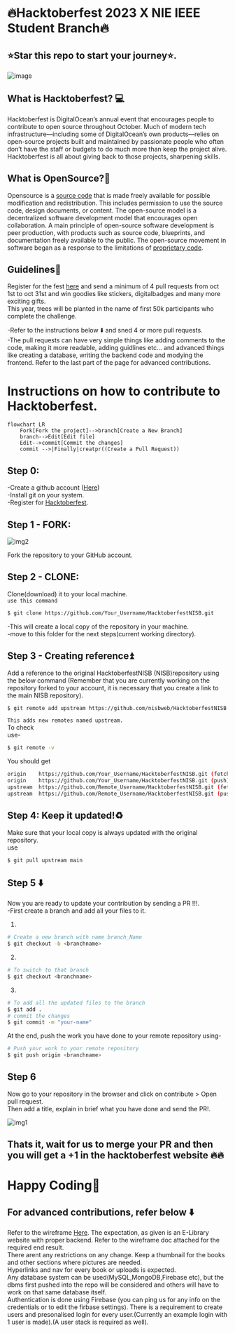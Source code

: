 # 🔥Hacktoberfest 2023 X NIE IEEE Student Branch🔥
## ⭐Star this repo to start your journey⭐.
![image](https://miro.medium.com/v2/resize:fit:1400/format:webp/1*Lz_KFgbak2sUjwjOG9SZ4g.png)

## What is Hacktoberfest? :computer:
Hacktoberfest is DigitalOcean’s annual event that encourages people to contribute to open source throughout October. Much of modern tech infrastructure—including some of DigitalOcean’s own products—relies on open-source projects built and maintained by passionate people who often don’t have the staff or budgets to do much more than keep the project alive. Hacktoberfest is all about giving back to those projects, sharpening skills.

## What is OpenSource?📖
Opensource is a [source code](https://en.wikipedia.org/wiki/Source_code) that is made freely available for possible modification and redistribution. This includes permission to use the source code, design documents, or content. The open-source model is a decentralized software development model that encourages open collaboration. A main principle of open-source software development is peer production, with products such as source code, blueprints, and documentation freely available to the public. The open-source movement in software began as a response to the limitations of [proprietary code](https://en.wikipedia.org/wiki/Proprietary_software).

## Guidelines🚀
Register for the fest [here](https://hacktoberfest.com/) and send a minimum of 4 pull requests from oct 1st to oct 31st and win goodies like stickers, digitalbadges and many more exciting gifts.   
This year, trees will be planted in the name of first 50k participants who complete the challenge.    
    
-Refer to the instructions below ⬇️ and sned 4 or more pull requests.   
-The pull requests can have very simple things like adding comments to the code, making it more readable, adding guidlines etc... and advanced things like creating a database, writing the backend code and modying the frontend. Refer to the last part of the page for advanced contributions.   

# Instructions on how to contribute to Hacktoberfest.
```mermaid
flowchart LR
    Fork[Fork the project]-->branch[Create a New Branch]
    branch-->Edit[Edit file]
    Edit-->commit[Commit the changes]
    commit -->|Finally|creatpr((Create a Pull Request))
```

## Step 0:
-Create a github account ([Here](https://github.com/))   
-Install git on your system.    
-Register for [Hacktoberfest](https://hacktoberfest.com/).

## Step 1 - FORK:
![img2](https://github.com/ShreyasPAradhya/HacktoberfestNISB/assets/84059358/1fa0fd46-433d-4fff-9fd8-6cd9cc30574f)

Fork the repository to your GitHub account.


## Step 2 - CLONE:
Clone(download) it to your local machine.   
`use this command`
```sh
$ git clone https://github.com/Your_Username/HacktoberfestNISB.git
```
-This will create a local copy of the repository in your machine.   
-move to this folder for the next steps(current working directory).

## Step 3 - Creating reference⏫
Add a reference to the original HacktoberfestNISB (NISB)repository using the below command (Remember that you are currently working on the repository forked to your account, it is necessary that you create a link to the main NISB repository).
```sh
$ git remote add upstream https://github.com/nisbweb/HacktoberfestNISB.git
```
`This adds new remotes named upstream.`    
To check   
use-
```sh
$ git remote -v
```
You should get
```sh
origin    https://github.com/Your_Username/HacktoberfestNISB.git (fetch)
origin    https://github.com/Your_Username/HacktoberfestNISB.git (push)
upstream  https://github.com/Remote_Username/HacktoberfestNISB.git (fetch)
upstream  https://github.com/Remote_Username/HacktoberfestNISB.git (push)
```

## Step 4: Keep it updated!♻️
Make sure that your local copy is always updated with the original repository.   
use
```sh
$ git pull upstream main
```
## Step 5 :arrow_down:
Now you are ready to update your contribution by sending a PR !!!.    
-First create a branch and add all your files to it.   

1.
```sh
# Create a new branch with name branch_Name
$ git checkout -b <branchname>
```   
2.
```sh
# To switch to that branch
$ git checkout <branchname>
```   
3.
```sh
# To add all the updated files to the branch 
$ git add .    
# commit the changes
$ git commit -m "your-name"
```   

At the end, push the work you have done to your remote repository using-
```sh
# Push your work to your remote repository
$ git push origin <branchname>
```

## Step 6
Now go to your repository in the browser and click on contribute > Open pull request.   
Then add a title, explain in brief what you have done and send the PR!.

![img1](https://github.com/ShreyasPAradhya/HacktoberfestNISB/assets/84059358/d2969cd1-1a42-4c97-9ff1-56ccdc2aba2d)

## Thats it, wait for us to merge your PR and then you will get a +1 in the hacktoberfest website :fire::fire:

# Happy Coding👋 

## For advanced contributions, refer below :arrow_down:
Refer to the wireframe [Here](https://drive.google.com/file/d/1CoagUUC9AgHakX4TgiVv6xyf6mbU9Bbj/view?usp=drive_link). 
The expectation, as given is an E-Library website with proper backend. Refer to the wireframe doc attached for the required end result.   
There arent any restrictions on any change. Keep a thumbnail for the books and other sections where pictures are needed.    
Hyperlinks and nav for every book or uploads is expected.    
Any database system can be used(MySQL,MongoDB,Firebase etc), but the dbms first pushed into the repo will be considered and others will have to work on that same database itself.    
Authentication is done using Firebase (you can ping us for any info on the credentials or to edit the firbase settings). There is a requirement to create users and presonalised login for every user.(Currently an example login with 1 user is made).(A user stack is required as well).

